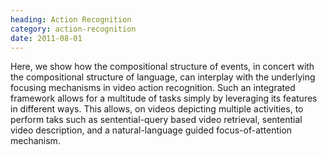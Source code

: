 ```yaml
---
heading: Action Recognition
category: action-recognition
date: 2011-08-01
---
```


Here, we show how the compositional structure of events, in concert with the
compositional structure of language, can interplay with the underlying focusing
mechanisms in video action recognition. Such an integrated framework allows for
a multitude of tasks simply by leveraging its features in different ways. This
allows, on videos depicting multiple activities, to perform taks such as
sentential-query based video retrieval, sentential video description, and a
natural-language guided focus-of-attention mechanism.
